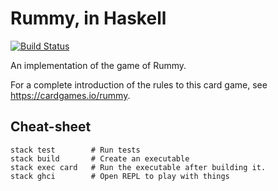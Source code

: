 # Rummy, in Haskell

[![Build Status](https://travis-ci.org/gladed/haskell-rummy.svg?branch=master)](https://travis-ci.org/gladed/haskell-rummy)

An implementation of the game of Rummy.

For a complete introduction of the rules to this card game, see https://cardgames.io/rummy.

## Cheat-sheet 
    stack test        # Run tests
    stack build       # Create an executable
    stack exec card   # Run the executable after building it.
    stack ghci        # Open REPL to play with things
